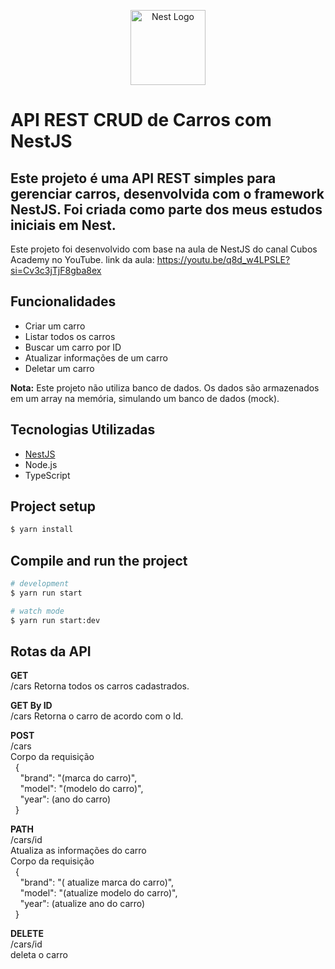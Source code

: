 <p align="center">
  <a href="http://nestjs.com/" target="blank"><img src="https://nestjs.com/img/logo-small.svg" width="120" alt="Nest Logo" /></a>
</p>

[circleci-image]: https://img.shields.io/circleci/build/github/nestjs/nest/master?token=abc123def456
[circleci-url]: https://circleci.com/gh/nestjs/nest

# API REST CRUD de Carros com NestJS

## Este projeto é uma API REST simples para gerenciar carros, desenvolvida com o framework **NestJS**. Foi criada como parte dos meus estudos iniciais em Nest.

Este projeto foi desenvolvido com base na aula de NestJS do canal Cubos Academy no YouTube. link da aula: https://youtu.be/q8d_w4LPSLE?si=Cv3c3jTjF8gba8ex

## Funcionalidades
- Criar um carro
- Listar todos os carros
- Buscar um carro por ID
- Atualizar informações de um carro
- Deletar um carro

 **Nota:** Este projeto não utiliza banco de dados. Os dados são armazenados em um array na memória, simulando um banco de dados (mock).

## Tecnologias Utilizadas

- [NestJS](https://nestjs.com/)
- Node.js
- TypeScript

## Project setup

```bash
$ yarn install
```

## Compile and run the project

```bash
# development
$ yarn run start

# watch mode
$ yarn run start:dev


```


## Rotas da API

**GET** <br>
/cars
Retorna todos os carros cadastrados.<br>

**GET By ID** <br>
/cars
Retorna o carro de acordo com o Id.<br>

**POST**  
/cars<br>
Corpo da requisição<br>
 &nbsp;&nbsp;{  
   &nbsp;&nbsp;&nbsp;&nbsp;"brand": "(marca do carro)",  
   &nbsp;&nbsp;&nbsp;&nbsp;"model": "(modelo do carro)",  
   &nbsp;&nbsp;&nbsp;&nbsp;"year": (ano do carro)  
  &nbsp;&nbsp;}<br>

**PATH**  
/cars/id  
Atualiza as informações do carro<br> 
Corpo da requisição<br> 
 &nbsp;&nbsp;{  
   &nbsp;&nbsp;&nbsp;&nbsp;"brand": "( atualize marca do carro)",  
   &nbsp;&nbsp;&nbsp;&nbsp;"model": "(atualize modelo do carro)",  
   &nbsp;&nbsp;&nbsp;&nbsp;"year": (atualize ano do carro)  
  &nbsp;&nbsp;}<br>

**DELETE**  
/cars/id <br>
deleta o carro 



